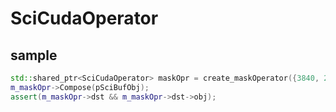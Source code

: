 # SciCudaOperator

## sample
```cpp
std::shared_ptr<SciCudaOperator> maskOpr = create_maskOperator({3840, 2160});
m_maskOpr->Compose(pSciBufObj);
assert(m_maskOpr->dst && m_maskOpr->dst->obj);
```
